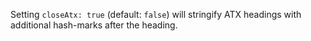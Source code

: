 Setting `closeAtx: true` (default: `false`) will stringify ATX headings with additional hash-marks after the heading.
